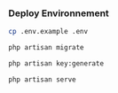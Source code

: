 ### Deploy Environnement

```bash
cp .env.example .env 
```

```bash
php artisan migrate
```

```bash
php artisan key:generate
```

```bash
php artisan serve
```